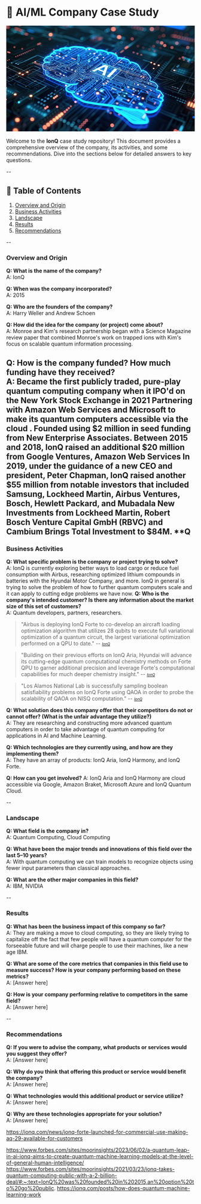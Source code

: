 
# 🚀 AI/ML Company Case Study
![Alt Text](ai-generated-8540920_960_720.webp "AI Presentation Image")

Welcome to the **IonQ** case study repository! This document provides a comprehensive overview of the company, its activities, and some recommendations. Dive into the sections below for detailed answers to key questions. 

--

## 📝 Table of Contents

1. [Overview and Origin](#overview-and-origin)
2. [Business Activities](#business-activities)
3. [Landscape](#landscape)
4. [Results](#results)
5. [Recommendations](#recommendations)

--

### Overview and Origin

**Q: What is the name of the company?**  
A: IonQ

**Q: When was the company incorporated?**  
A: 2015

**Q: Who are the founders of the company?**  
A: Harry Weller and Andrew Schoen

**Q: How did the idea for the company (or project) come about?**  
A: Monroe and Kim's research partnership began with a Science Magazine review paper that combined Monroe's work on trapped ions with Kim's focus on scalable quantum information processing.

**Q: How is the company funded? How much funding have they received?**  
A: Became the first publicly traded, pure-play quantum computing company when it IPO'd on the New York Stock Exchange in 2021 
Partnering with Amazon Web Services and Microsoft to make its quantum computers accessible via the cloud .
Founded using $2 million in seed funding from New Enterprise Associates.
Between 2015 and 2018, IonQ raised an additional $20 million from Google Ventures, Amazon Web Services
In 2019, under the guidance of a new CEO and president, Peter Chapman, IonQ raised another $55 million from notable investors that included Samsung, Lockheed Martin, Airbus Ventures, Bosch, Hewlett Packard, and Mubadala
New Investments from Lockheed Martin, Robert Bosch Venture Capital GmbH (RBVC) and Cambium Brings Total Investment to $84M.
**Q
--

### Business Activities

**Q: What specific problem is the company or project trying to solve?**  
A: IonQ is currently exploring better ways to load cargo or reduce fuel consumption with Airbus,  researching optimized lithium compounds in batteries with the Hyundai Motor Company, and more.
IonQ in general is trying to solve the problem of how to further quantum computers scale and it can apply to cutting edge problems we have now.
**Q: Who is the company's intended customer? Is there any information about the market size of this set of customers?**  
A: Quantum developers, partners, researchers. 
>"Airbus is deploying IonQ Forte to co-develop an aircraft loading optimization algorithm that utilizes 28 qubits to execute full variational optimization of a quantum circuit, the largest variational optimization performed on a QPU to date."
> -- <small><small><cite>[IonQ](https://ionq.com/news/ionq-forte-launched-for-commercial-use-making-aq-29-available-for-customers)</cite></small></small>

>"Building on their previous efforts on IonQ Aria, Hyundai will advance its cutting-edge quantum computational chemistry methods on Forte QPU to garner additional precision and leverage Forte's computational capabilities for much deeper chemistry insight."
> -- <small><small><cite>[IonQ](https://ionq.com/news/ionq-forte-launched-for-commercial-use-making-aq-29-available-for-customers)</cite></small></small>

>"Los Alamos National Lab is successfully sampling boolean satisfiability problems on IonQ Forte using QAOA in order to probe the scalability of QAOA on NISQ computation."
> -- <small><small><cite>[IonQ](https://ionq.com/news/ionq-forte-launched-for-commercial-use-making-aq-29-available-for-customers)</cite></small></small>

**Q: What solution does this company offer that their competitors do not or cannot offer? (What is the unfair advantage they utilize?)**  
A: They are researching and constructing more advanced quantum computers in order to take advantage of quantum computing for applications in AI and Machine Learning.

**Q: Which technologies are they currently using, and how are they implementing them?**  
A: They have an array of products: IonQ Aria, IonQ Harmony, and IonQ Forte.

**Q: How can you get involved?**
A: IonQ Aria and IonQ Harmony are cloud accessible via Google, Amazon Braket, Microsoft Azure and IonQ Quantum Cloud.

--

### Landscape

**Q: What field is the company in?**  
A: Quantum Computing, Cloud Computing

**Q: What have been the major trends and innovations of this field over the last 5–10 years?**  
A: With quantum computing we can train models to recognize objects using fewer input parameters than classical approaches.

**Q: What are the other major companies in this field?**  
A: IBM, NVIDIA

--

### Results

**Q: What has been the business impact of this company so far?**  
A: They are making a move to cloud computing, so they are likely trying to capitalize off the fact that few people will have a quantum computer for the forseeable future and will charge people to use their machines, like a new age IBM.

**Q: What are some of the core metrics that companies in this field use to measure success? How is your company performing based on these metrics?**  
A: [Answer here]

**Q: How is your company performing relative to competitors in the same field?**  
A: [Answer here]

--

### Recommendations

**Q: If you were to advise the company, what products or services would you suggest they offer?**  
A: [Answer here]

**Q: Why do you think that offering this product or service would benefit the company?**  
A: [Answer here]

**Q: What technologies would this additional product or service utilize?**  
A: [Answer here]

**Q: Why are these technologies appropriate for your solution?**  
A: [Answer here]

https://ionq.com/news/ionq-forte-launched-for-commercial-use-making-aq-29-available-for-customers

https://www.forbes.com/sites/moorinsights/2023/06/02/a-quantum-leap-in-ai-ionq-aims-to-create-quantum-machine-learning-models-at-the-level-of-general-human-intelligence/
https://www.forbes.com/sites/moorinsights/2021/03/23/ionq-takes-quantum-computing-public-with-a-2-billion-deal/#:~:text=IonQ%20was%20founded%20in%202015,an%20option%20to%20go%20public.
https://ionq.com/posts/how-does-quantum-machine-learning-work 